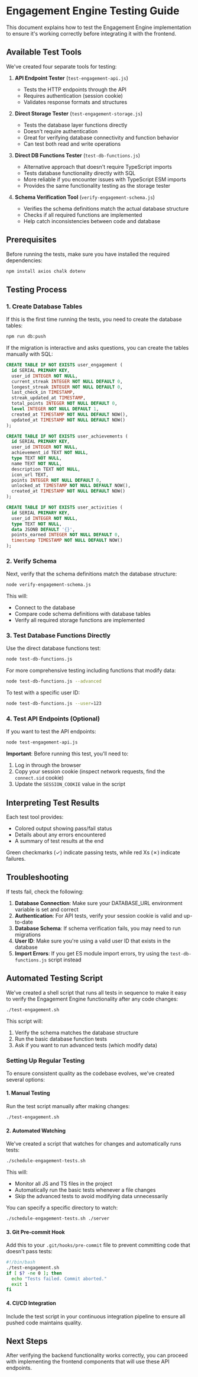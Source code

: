# Engagement Engine Testing Guide

This document explains how to test the Engagement Engine implementation to ensure it's working correctly before integrating it with the frontend.

## Available Test Tools

We've created four separate tools for testing:

1. **API Endpoint Tester** (`test-engagement-api.js`)
   - Tests the HTTP endpoints through the API
   - Requires authentication (session cookie)
   - Validates response formats and structures

2. **Direct Storage Tester** (`test-engagement-storage.js`)
   - Tests the database layer functions directly
   - Doesn't require authentication
   - Great for verifying database connectivity and function behavior
   - Can test both read and write operations

3. **Direct DB Functions Tester** (`test-db-functions.js`)
   - Alternative approach that doesn't require TypeScript imports
   - Tests database functionality directly with SQL
   - More reliable if you encounter issues with TypeScript ESM imports
   - Provides the same functionality testing as the storage tester

4. **Schema Verification Tool** (`verify-engagement-schema.js`)
   - Verifies the schema definitions match the actual database structure
   - Checks if all required functions are implemented
   - Help catch inconsistencies between code and database

## Prerequisites

Before running the tests, make sure you have installed the required dependencies:

```bash
npm install axios chalk dotenv
```

## Testing Process

### 1. Create Database Tables

If this is the first time running the tests, you need to create the database tables:

```bash
npm run db:push
```

If the migration is interactive and asks questions, you can create the tables manually with SQL:

```sql
CREATE TABLE IF NOT EXISTS user_engagement (
  id SERIAL PRIMARY KEY,
  user_id INTEGER NOT NULL,
  current_streak INTEGER NOT NULL DEFAULT 0,
  longest_streak INTEGER NOT NULL DEFAULT 0,
  last_check_in TIMESTAMP,
  streak_updated_at TIMESTAMP,
  total_points INTEGER NOT NULL DEFAULT 0,
  level INTEGER NOT NULL DEFAULT 1,
  created_at TIMESTAMP NOT NULL DEFAULT NOW(),
  updated_at TIMESTAMP NOT NULL DEFAULT NOW()
);

CREATE TABLE IF NOT EXISTS user_achievements (
  id SERIAL PRIMARY KEY,
  user_id INTEGER NOT NULL,
  achievement_id TEXT NOT NULL,
  type TEXT NOT NULL,
  name TEXT NOT NULL,
  description TEXT NOT NULL,
  icon_url TEXT,
  points INTEGER NOT NULL DEFAULT 0,
  unlocked_at TIMESTAMP NOT NULL DEFAULT NOW(),
  created_at TIMESTAMP NOT NULL DEFAULT NOW()
);

CREATE TABLE IF NOT EXISTS user_activities (
  id SERIAL PRIMARY KEY,
  user_id INTEGER NOT NULL,
  type TEXT NOT NULL,
  data JSONB DEFAULT '{}',
  points_earned INTEGER NOT NULL DEFAULT 0,
  timestamp TIMESTAMP NOT NULL DEFAULT NOW()
);
```

### 2. Verify Schema

Next, verify that the schema definitions match the database structure:

```bash
node verify-engagement-schema.js
```

This will:
- Connect to the database
- Compare code schema definitions with database tables
- Verify all required storage functions are implemented

### 3. Test Database Functions Directly

Use the direct database functions test:

```bash
node test-db-functions.js
```

For more comprehensive testing including functions that modify data:

```bash
node test-db-functions.js --advanced
```

To test with a specific user ID:

```bash
node test-db-functions.js --user=123
```

### 4. Test API Endpoints (Optional)

If you want to test the API endpoints:

```bash
node test-engagement-api.js
```

**Important**: Before running this test, you'll need to:
1. Log in through the browser
2. Copy your session cookie (inspect network requests, find the `connect.sid` cookie)
3. Update the `SESSION_COOKIE` value in the script

## Interpreting Test Results

Each test tool provides:
- Colored output showing pass/fail status
- Details about any errors encountered
- A summary of test results at the end

Green checkmarks (✓) indicate passing tests, while red Xs (✗) indicate failures.

## Troubleshooting

If tests fail, check the following:

1. **Database Connection**: Make sure your DATABASE_URL environment variable is set and correct
2. **Authentication**: For API tests, verify your session cookie is valid and up-to-date
3. **Database Schema**: If schema verification fails, you may need to run migrations
4. **User ID**: Make sure you're using a valid user ID that exists in the database
5. **Import Errors**: If you get ES module import errors, try using the `test-db-functions.js` script instead

## Automated Testing Script

We've created a shell script that runs all tests in sequence to make it easy to verify the Engagement Engine functionality after any code changes:

```bash
./test-engagement.sh
```

This script will:
1. Verify the schema matches the database structure
2. Run the basic database function tests
3. Ask if you want to run advanced tests (which modify data)

### Setting Up Regular Testing

To ensure consistent quality as the codebase evolves, we've created several options:

#### 1. Manual Testing

Run the test script manually after making changes:

```bash
./test-engagement.sh
```

#### 2. Automated Watching

We've created a script that watches for changes and automatically runs tests:

```bash
./schedule-engagement-tests.sh
```

This will:
- Monitor all JS and TS files in the project
- Automatically run the basic tests whenever a file changes
- Skip the advanced tests to avoid modifying data unnecessarily

You can specify a specific directory to watch:

```bash
./schedule-engagement-tests.sh ./server
```

#### 3. Git Pre-commit Hook

Add this to your `.git/hooks/pre-commit` file to prevent committing code that doesn't pass tests:

```bash
#!/bin/bash
./test-engagement.sh
if [ $? -ne 0 ]; then
  echo "Tests failed. Commit aborted."
  exit 1
fi
```

#### 4. CI/CD Integration

Include the test script in your continuous integration pipeline to ensure all pushed code maintains quality.

## Next Steps

After verifying the backend functionality works correctly, you can proceed with implementing the frontend components that will use these API endpoints.